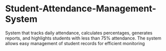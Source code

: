 # Student-Attendance-Management-System
System that tracks daily attendance, calculates percentages, generates reports, and highlights students with less than 75% attendance. The system allows easy management of student records for efficient monitoring
